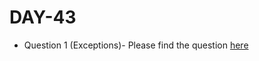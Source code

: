 # DAY-43

* Question 1 (Exceptions)- Please find the question [here](https://www.hackerrank.com/challenges/exceptions/problem)